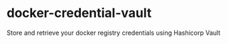 # docker-credential-vault
Store and retrieve your docker registry credentials using Hashicorp Vault
